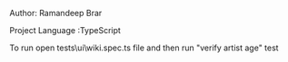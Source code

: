 Author: Ramandeep Brar

Project Language :TypeScript

To run open tests\ui\wiki.spec.ts file and then run "verify artist age" test
